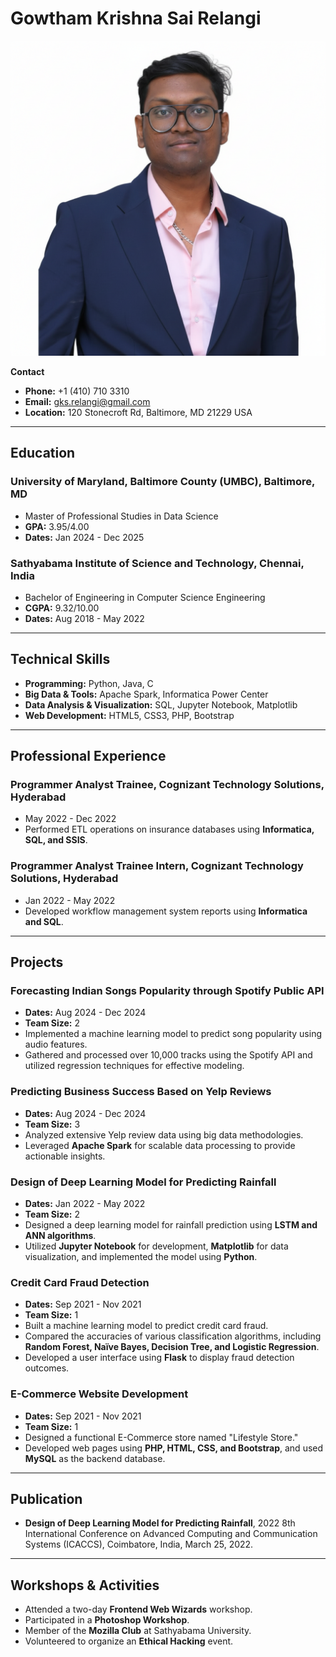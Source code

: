 # Gowtham Krishna Sai Relangi

![Gowtham's Headshot Photo](photo.png)

**Contact**
* **Phone:** +1 (410) 710 3310
* **Email:** gks.relangi@gmail.com
* **Location:** 120 Stonecroft Rd, Baltimore, MD 21229 USA

---

## **Education**

### **University of Maryland, Baltimore County (UMBC)**, Baltimore, MD
* Master of Professional Studies in Data Science
* **GPA:** 3.95/4.00
* **Dates:** Jan 2024 - Dec 2025

### **Sathyabama Institute of Science and Technology**, Chennai, India
* Bachelor of Engineering in Computer Science Engineering
* **CGPA:** 9.32/10.00
* **Dates:** Aug 2018 - May 2022

---

## **Technical Skills**

* **Programming:** Python, Java, C
* **Big Data & Tools:** Apache Spark, Informatica Power Center
* **Data Analysis & Visualization:** SQL, Jupyter Notebook, Matplotlib
* **Web Development:** HTML5, CSS3, PHP, Bootstrap

---

## **Professional Experience**

### **Programmer Analyst Trainee**, Cognizant Technology Solutions, Hyderabad
* May 2022 - Dec 2022
* Performed ETL operations on insurance databases using **Informatica, SQL, and SSIS**.

### **Programmer Analyst Trainee Intern**, Cognizant Technology Solutions, Hyderabad
* Jan 2022 - May 2022
* Developed workflow management system reports using **Informatica and SQL**.

---

## **Projects**

### **Forecasting Indian Songs Popularity through Spotify Public API**
* **Dates:** Aug 2024 - Dec 2024
* **Team Size:** 2
* Implemented a machine learning model to predict song popularity using audio features.
* Gathered and processed over 10,000 tracks using the Spotify API and utilized regression techniques for effective modeling.

### **Predicting Business Success Based on Yelp Reviews**
* **Dates:** Aug 2024 - Dec 2024
* **Team Size:** 3
* Analyzed extensive Yelp review data using big data methodologies.
* Leveraged **Apache Spark** for scalable data processing to provide actionable insights.

### **Design of Deep Learning Model for Predicting Rainfall**
* **Dates:** Jan 2022 - May 2022
* **Team Size:** 2
* Designed a deep learning model for rainfall prediction using **LSTM and ANN algorithms**.
* Utilized **Jupyter Notebook** for development, **Matplotlib** for data visualization, and implemented the model using **Python**.

### **Credit Card Fraud Detection**
* **Dates:** Sep 2021 - Nov 2021
* **Team Size:** 1
* Built a machine learning model to predict credit card fraud.
* Compared the accuracies of various classification algorithms, including **Random Forest, Naïve Bayes, Decision Tree, and Logistic Regression**.
* Developed a user interface using **Flask** to display fraud detection outcomes.

### **E-Commerce Website Development**
* **Dates:** Sep 2021 - Nov 2021
* **Team Size:** 1
* Designed a functional E-Commerce store named "Lifestyle Store."
* Developed web pages using **PHP, HTML, CSS, and Bootstrap**, and used **MySQL** as the backend database.

---

## **Publication**

* **Design of Deep Learning Model for Predicting Rainfall**, 2022 8th International Conference on Advanced Computing and Communication Systems (ICACCS), Coimbatore, India, March 25, 2022.

---

## **Workshops & Activities**

* Attended a two-day **Frontend Web Wizards** workshop.
* Participated in a **Photoshop Workshop**.
* Member of the **Mozilla Club** at Sathyabama University.
* Volunteered to organize an **Ethical Hacking** event.

